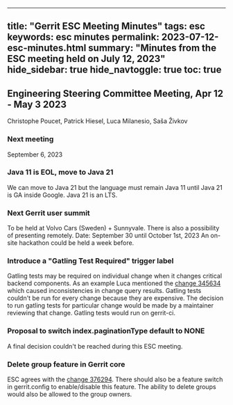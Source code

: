 ---
title: "Gerrit ESC Meeting Minutes"
tags: esc
keywords: esc minutes
permalink: 2023-07-12-esc-minutes.html
summary: "Minutes from the ESC meeting held on July 12, 2023"
hide_sidebar: true
hide_navtoggle: true
toc: true
--

## Engineering Steering Committee Meeting, Apr 12 - May 3 2023

Christophe Poucet, Patrick Hiesel, Luca Milanesio, Saša Živkov

### Next meeting

September 6, 2023

### Java 11 is EOL, move to Java 21

We can move to Java 21 but the language must remain Java 11 until Java 21 is GA inside Google.
Java 21 is an LTS.

### Next Gerrit user summit

To be held at Volvo Cars (Sweden) + Sunnyvale. There is also a possibility of presenting remotely.
Date: September 30 until October 1st, 2023
An on-site hackathon could be held a week before.

### Introduce a "Gatling Test Required" trigger label

Gatling tests may be required on individual change when it changes critical backend components.
As an example Luca mentioned the
[change 345634](https://gerrit-review.googlesource.com/c/gerrit/+/345634)
which caused inconsistencies in change query results. Gatling tests couldn't be run for every
change because they are expensive. The decision to run gatling tests for particular change would be
made by a maintainer reviewing that change. Gatling tests would run on gerrit-ci.

### Proposal to switch index.paginationType default to NONE

A final decision couldn't be reached during this ESC meeting.

### Delete group feature in Gerrit core

ESC agrees with the
[change 376294](https://gerrit-review.googlesource.com/c/gerrit/+/376294).
There should also be a feature switch in gerrit.config to enable/disable this feature. The ability
to delete groups would also be allowed to the group owners.

